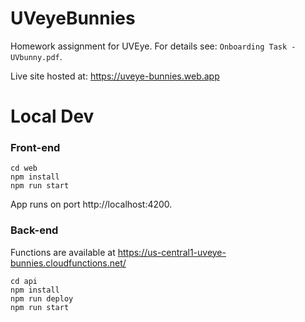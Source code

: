 # UVeyeBunnies
Homework assignment for UVEye. For details see: `Onboarding Task - UVbunny.pdf`.

Live site hosted at: https://uveye-bunnies.web.app

# Local Dev
### Front-end
```
cd web
npm install
npm run start
```

App runs on port http://localhost:4200.

### Back-end
Functions are available at https://us-central1-uveye-bunnies.cloudfunctions.net/<functionName>

```
cd api
npm install
npm run deploy
npm run start
```